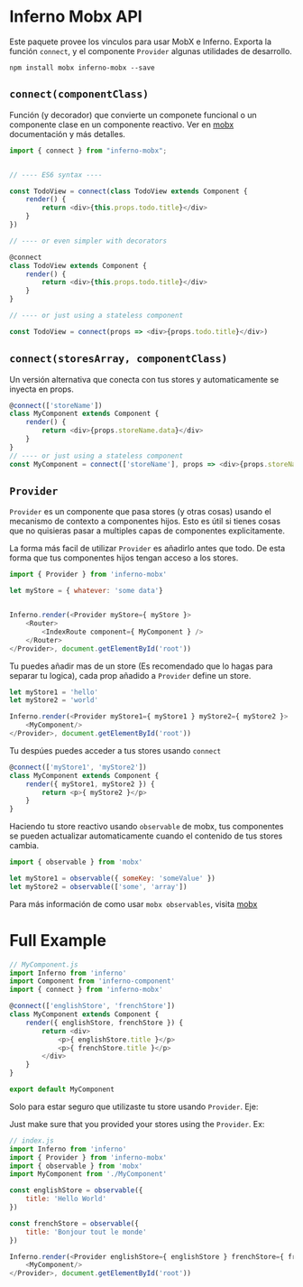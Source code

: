 # Inferno Mobx API

Este paquete provee los vinculos para usar MobX e Inferno.
Exporta la función `connect`, y el componente `Provider` algunas utilidades de desarrollo.

```
npm install mobx inferno-mobx --save
```

## `connect(componentClass)`

Función (y decorador) que convierte un componete funcional o un componente clase en un componente reactivo.
Ver en [mobx](https://mobxjs.github.io/mobx/refguide/observer-component.html) documentación y más detalles.

```javascript
import { connect } from "inferno-mobx";


// ---- ES6 syntax ----

const TodoView = connect(class TodoView extends Component {
    render() {
        return <div>{this.props.todo.title}</div>
    }
})

// ---- or even simpler with decorators

@connect 
class TodoView extends Component {
    render() {
        return <div>{this.props.todo.title}</div>
    }
}

// ---- or just using a stateless component

const TodoView = connect(props => <div>{props.todo.title}</div>)
```

## `connect(storesArray, componentClass)`

Un versión alternativa que conecta con tus stores y automaticamente se inyecta en props.

```javascript
@connect(['storeName'])
class MyComponent extends Component {
    render() {
        return <div>{props.storeName.data}</div>
    }
}
// ---- or just using a stateless component
const MyComponent = connect(['storeName'], props => <div>{props.storeName.data}</div>)
```

## `Provider`

`Provider` es un componente que pasa stores (y otras cosas) usando el mecanismo de contexto a componentes hijos. Esto es útil si tienes cosas que no quisieras pasar a multiples capas de componentes explicitamente.

La forma más facil de utilizar `Provider` es añadirlo antes que todo. De esta forma que tus componentes hijos tengan acceso a los stores.

```javascript
import { Provider } from 'inferno-mobx'

let myStore = { whatever: 'some data'}


Inferno.render(<Provider myStore={ myStore }>
    <Router>
        <IndexRoute component={ MyComponent } />
    </Router>
</Provider>, document.getElementById('root'))
```
Tu puedes añadir mas de un store (Es recomendado que lo hagas para separar tu logica), cada prop añadido a  `Provider` define un store.

```javascript
let myStore1 = 'hello'
let myStore2 = 'world'

Inferno.render(<Provider myStore1={ myStore1 } myStore2={ myStore2 }>
    <MyComponent/>
</Provider>, document.getElementById('root'))
```

Tu despúes puedes acceder a tus stores usando `connect`


```javascript
@connect(['myStore1', 'myStore2'])
class MyComponent extends Component {
    render({ myStore1, myStore2 }) {
        return <p>{ myStore2 }</p>
    }
}
```

Haciendo tu store reactivo usando `observable` de mobx, tus componentes se pueden actualizar automaticamente cuando el contenido de tus stores cambia.

```javascript
import { observable } from 'mobx'

let myStore1 = observable({ someKey: 'someValue' })
let myStore2 = observable(['some', 'array'])
```

Para más información de como usar `mobx observables`,  visita [mobx](https://github.com/mobxjs/mobx)


# Full Example

```javascript
// MyComponent.js
import Inferno from 'inferno'
import Component from 'inferno-component'
import { connect } from 'inferno-mobx'

@connect(['englishStore', 'frenchStore'])
class MyComponent extends Component {
    render({ englishStore, frenchStore }) {
        return <div>
            <p>{ englishStore.title }</p>
            <p>{ frenchStore.title }</p>
        </div>
    }
}

export default MyComponent
```

Solo para estar seguro que utilizaste tu store usando `Provider`. Eje:

Just make sure that you provided your stores using the `Provider`. Ex:

```javascript
// index.js
import Inferno from 'inferno'
import { Provider } from 'inferno-mobx'
import { observable } from 'mobx'
import MyComponent from './MyComponent'

const englishStore = observable({
    title: 'Hello World'
})

const frenchStore = observable({
    title: 'Bonjour tout le monde'
})

Inferno.render(<Provider englishStore={ englishStore } frenchStore={ frenchStore }>
    <MyComponent/>
</Provider>, document.getElementById('root'))
```
